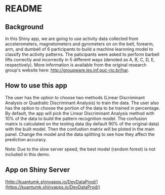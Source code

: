 # README

## Background

In this Shiny app, we are going to use activity data collected from accelerometers, magnetometers and gyrometers on on the belt, forearm, arm, and dumbell of 6 participants to build a machine learnning model to classify the activity patterns. The paticipants were asked to perform barbell lifts correctly and incorrectly in 5 different ways (denoted as A, B, C, D, E, respectively). More information is available from the original research group's website here: http://groupware.les.inf.puc-rio.br/har.

## How to use this app

The user has the option to choose two methods (Linear Discriminant Analysis or Quadratic Discriminant Analysis) to train the data. The user also has the option to choose the portion of the data to be trained in percentage. By default, the app will pick the Linear Discriminant Analysis method with 10% of the data to build the pattern recognition model. The confusion matrix is calculated on the testing data (by default 90% of the original data) with the built model. Then the confustion matrix will be ploted in the main panel. Change the model and the data splitting to see how they affect the prediction accuracy. 

Note: Due to the slow server speed, the best model (random forest) is not included in this demo.

## App on Shiny Server
[http://kuantumk.shinyapps.io/DevDataProd/](https://kuantumk.shinyapps.io/DevDataProd/)
